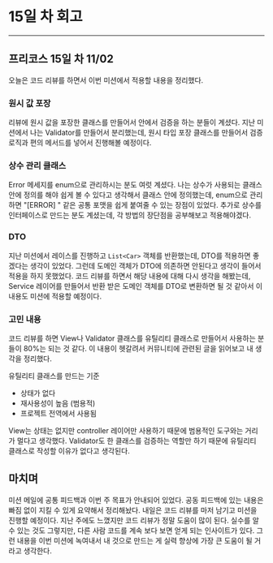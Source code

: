 # 15일 차 회고

---

## 프리코스 15일 차 11/02

오늘은 코드 리뷰를 하면서 이번 미션에서 적용할 내용을 정리했다.

### 원시 값 포장

리뷰에 원시 값을 포장한 클래스를 만들어서 안에서 검증을 하는 분들이 계셨다. 지난 미션에서 나는 Validator를 만들어서 분리했는데, 원시 타입 포장 클래스를 만들어서 검증 로직과 편의 메서드를 넣어서 진행해볼
예정이다.

### 상수 관리 클래스

Error 메세지를 enum으로 관리하시는 분도 여럿 계셨다. 나는 상수가 사용되는 클래스 안에 정의를 해야 쉽게 볼 수 있다고 생각해서 클래스 안에 정의했는데, enum으로 관리하면 "[ERROR] " 같은 공통
포맷을 쉽게 붙여줄 수 있는 장점이 있었다. 추가로 상수를 인터페이스로 만드는 분도 계셨는데, 각 방법의 장단점을 공부해보고 적용해야겠다.

### DTO

지난 미션에서 레이스를 진행하고 `List<Car>` 객체를 반환했는데, DTO를 적용하면 좋겠다는 생각이 있었다. 그런데 도메인 객체가 DTO에 의존하면 안된다고 생각이 들어서 적용을 하지 못했었다. 코드 리뷰를
하면서 해당 내용에 대해 다시 생각을 해봤는데, Service 레이어를 만들어서 반환 받은 도메인 객체를 DTO로 변환하면 될 것 같아서 이 내용도 미션에 적용할 예정이다.

### 고민 내용

코드 리뷰를 하면 View나 Validator 클래스를 유틸리티 클래스로 만들어서 사용하는 분들이 80%는 되는 것 같다. 이 내용이 헷갈려서 커뮤니티에 관련된 글을 읽어보고 내 생각을 정리했다.

유틸리티 클래스를 만드는 기준

- 상태가 없다
- 재사용성이 높음 (범용적)
- 프로젝트 전역에서 사용됨

View는 상태는 없지만 controller 레이어만 사용하기 때문에 범용적인 도구와는 거리가 멀다고 생각했다. Validator도 한 클래스를 검증하는 역할만 하기 때문에 유틸리티 클래스로 작성할 이유가 없다고
생각된다.

## 마치며

미션 메일에 공통 피드백과 이번 주 목표가 안내되어 있었다. 공동 피드백에 있는 내용은 빠짐 없이 지킬 수 있게 요약해서 정리해놨다. 내일은 코드 리뷰를 마저 남기고 미션을 진행할 예정이다. 지난 주에도 느꼈지만
코드 리뷰가 정말 도움이 많이 된다. 실수를 알 수 있는 것도 그렇지만, 다른 사람 코드를 계속 보다 보면 얻게 되는 인사이트가 있다. 그런 내용을 이번 미션에 녹여내서 내 것으로 만드는 게 실력 향상에 가장 큰
도움이 될 거라고 생각한다.
